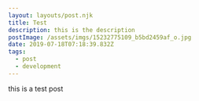 ```yaml
---
layout: layouts/post.njk
title: Test
description: this is the description
postImage: /assets/imgs/15232775109_b5bd2459af_o.jpg
date: 2019-07-18T07:18:39.832Z
tags:
  - post
  - development
---
```

this is a test post

